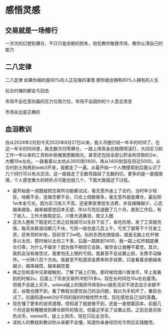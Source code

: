 # 感悟灵感

## 交易就是一场修行

一次次的幻想到爆仓，不只只是余额的损失，他在教你敬畏市场，教你认清自己的能力



## 二八定律

二八定律 如果你做的是80%的人正在做的事情 那你就会拥有80%人拥有的人生

玩合约赚的都会亏回去

市场不会在意你画的压力位阻力位，市场不会因你的个人意志改变

市场永远是正确的

## 血泪教训
自从2024年2月到今天2025年8月27日以来，我入币圈已经一年半的时间了。在这一年半的时间里，我无数次归零爆仓，一路上用真金白银摸爬滚打，大四实习和工作一年以来的工资和补助被我悉数赔光，甚至还包括全部公积金和贷款的2w，大概10w左右。一路看着以太坊从3500到1400，再从1400到现在将近5000。从合约到土狗再到web3开发，我都走了一遍。从最开始一个人瞎摸索到后面认识了几个同行可以有点交流，这一路我走了无数弯路踩了无数的坑，更多的是一直撞南墙，个人感觉重大的转折点可能也就几个，下面大致描述下过程。  
- 最开始是一进圈就把交易所功能都试试，毫无意外迷上了合约，当时年少轻狂，啥都不会，连做空都不会，只会上倍数做多，毫无意外就是爆仓，最后把1w本金亏光，因为实习收入不高，还是靠家里给生活费，并且越赌越少，心态越来越急，越来越感觉回本无望，所以亏完后退圈了几个月，直到工作后，有了收入，工作大致稳定后，川普大选暴涨，我又入圈
- 这次入圈有了稳定的工资之后我就可以生存下去了，省吃俭用，发了工资就充值，每天余额波动都几千块，亏损一般也是几百上千，亏完了就等下个月发工资，还有领的补助，目前领了2w吧。玩的东西也很低级，就是无脑上杠杆做多以太坊，那时候以太坊三千多，后面一路跌到1400，我一路上杠杆超底爆仓归零。为什么不做空？因为我不相信它会跌，做空会让我睡不着觉，其次，我机会没有做空过，我害怕无上限的亏损。我甚至不会设置止损，全靠手动操作。一分钟八百个方向。我甚至不知道资金费率和手续费，只是看着余额越来越少，越来越慌，越来越完蛋
- 再之后和高中兄弟接触到，了解了链上打狗。那时候恰值川普发币，早上我看到的时候2u，后面上了币安交易所冲到70多u，现在长时间在10u左右震荡。但我不会链上买币，solana链上的我把币转到bsc链死活买不进去显示余额不足，谷歌也搜不到，看了教程也感觉自己的没问题，我以为手机坏了，重启也试了。后面知道web3分不同的链的时候恍然大悟，现在感觉自己当时真蠢。
- 现在懂了更多的投资道理，但知道了就是做不到，还是一直想着回本。前面几个月还是有睡醒收到爆仓邮件的情况，但最近学会了设置止损。之前总是买些热点币，meme币，链上土狗币，现在只玩主流币。
- 读别人的教程和教训你从来都不会懂，知道你亲身经历吃亏然后实践醒悟。